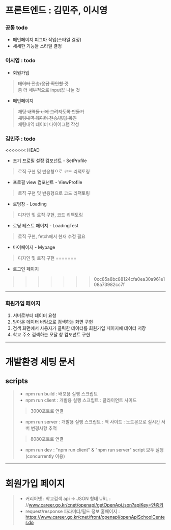 # 프론트엔드 : 김민주, 이시영      

### 공통 todo
* 메인페이지 피그마 작업(스타일 결정)
* 세세한 기능들 스타일 결정


### 이시영 : todo
* 회원가입
> ~~데이터 전송/응답 확인할 것~~    
좀 더 세부적으로 input값 나눌 것       

* 메인페이지
> ~~채팅 내역들 ui에 그려지도록 만들기~~     
~~채팅내역 데이터 전송/응답 확인~~    
채팅내역 데이터 다이어그램 작성     


### 김민주 : todo 
<<<<<<< HEAD
* 초기 프로필 설정 컴포넌트 - SetProfile
> 로직 구현 및 반응형으로 코드 리팩토링
* 프로필 view 컴포넌트 - ViewProfile
> 로직 구현 및 반응형으로 코드 리팩토링
* 로딩창 - Loading
> 디자인 및 로직 구현, 코드 리팩토링
* 로딩 테스트 페이지 - LoadingTest
> 로직 구현, fetch에서 현재 수정 필요
* 마이페이지 - Mypage
> 디자인 및 로직 구현
=======
* 로그인 페이지
>>>>>>> 0cc85a8bc88124cfa0ea30a961e108a73982cc7f

--- 
### 회원가입 페이지
1. 서버로부터 데이터 요청
2. 받아온 데이터 바탕으로 검색하는 화면 구현
3. 검색 화면에서 사용자가 클릭한 데이터를 회원가입 페이지에 데이터 저장
4. 학교 주소 검색하는 모달 창 컴포넌트 구현
***    
# 개발환경 세팅 문서
## scripts    
> * npm run build : 배포용 실행 스크립트
> * npm run client : 개발용 실행 스크립트 : 클라이언트 사이드
> > 3000포트로 연결
> * npm run server : 개발용 실행 스크립트 : 백 사이드 : 노드몬으로 실시간 서버 변경사항 추적
> > 8080포트로 연결
> * npm run dev : "npm run client" & "npm run server" script 모두 실행(concurrently 이용)
***    
# 회원가입 페이지
> * 커리어넷 : 학교검색 api -> JSON 형태 URL : //www.career.go.kr/cnet/openapi/getOpenApi.json?apiKey=인증키
> * request/response 파라미터/필드 정보 홈페이지 : https://www.career.go.kr/cnet/front/openapi/openApiSchoolCenter.do